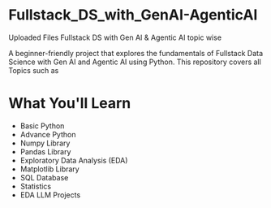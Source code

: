 # Fullstack_DS_with_GenAI-AgenticAI
Uploaded Files Fullstack DS with Gen AI &amp; Agentic AI topic wise

A beginner-friendly project that explores the fundamentals of Fullstack Data Science with Gen AI and Agentic AI using Python. This repository covers all Topics such as 

# What You'll Learn
- Basic Python
- Advance Python
- Numpy Library 
- Pandas Library
- Exploratory Data Analysis (EDA)
- Matplotlib Library
- SQL Database
- Statistics
- EDA LLM Projects
